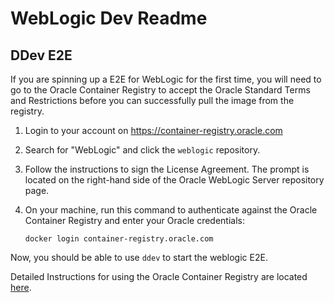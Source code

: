 # WebLogic Dev Readme

## DDev E2E
If you are spinning up a E2E for WebLogic for the first time, you will need to go to the Oracle Container Registry to accept the Oracle Standard Terms and Restrictions before you can successfully pull the image from the registry. 

1. Login to your account on https://container-registry.oracle.com
2. Search for "WebLogic" and click the `weblogic` repository. 
3. Follow the instructions to sign the License Agreement. The prompt is located on the right-hand side of the Oracle WebLogic Server repository page.
4. On your machine, run this command to authenticate against the Oracle Container Registry and enter your Oracle credentials:
   
    ```
    docker login container-registry.oracle.com
    ```
Now, you should be able to use `ddev` to start the weblogic E2E. 

Detailed Instructions for using the Oracle Container Registry are located [here](https://docs.oracle.com/en/operating-systems/oracle-linux/docker/docker-registry.html#docker-ocr-login). 